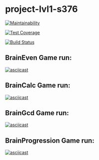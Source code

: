 # project-lvl1-s376

[![Maintainability](https://api.codeclimate.com/v1/badges/7e3f39d2d7d6b23ccab0/maintainability)](https://codeclimate.com/github/Dael777/project-lvl1-s388/maintainability)

[![Test Coverage](https://api.codeclimate.com/v1/badges/7e3f39d2d7d6b23ccab0/test_coverage)](https://codeclimate.com/github/Dael777/project-lvl1-s388/test_coverage)

[![Build Status](https://travis-ci.org/Dael777/project-lvl1-s388.svg?branch=master)](https://travis-ci.org/Dael777/project-lvl1-s388)

<h2>BrainEven Game run:</h2>

[![asciicast](https://asciinema.org/a/bM55KvbIXjCr3h57trgf2rfA6.svg)](https://asciinema.org/a/bM55KvbIXjCr3h57trgf2rfA6)

<h2>BrainCalc Game run:</h2>

[![asciicast](https://asciinema.org/a/eJiubpUdD6q1xCGaulpO3UNDW.svg)](https://asciinema.org/a/eJiubpUdD6q1xCGaulpO3UNDW)

<h2>BrainGcd Game run:</h2>

[![asciicast](https://asciinema.org/a/ph8XSuzMrhBZU7mqN71836Fjg.svg)](https://asciinema.org/a/ph8XSuzMrhBZU7mqN71836Fjg)

<h2>BrainProgression Game run:</h2>

[![asciicast](https://asciinema.org/a/gEAH3Dl5GHZiqLtjSBsnpTs91.svg)](https://asciinema.org/a/gEAH3Dl5GHZiqLtjSBsnpTs91)